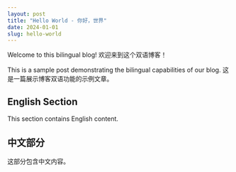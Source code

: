 ```yaml
---
layout: post
title: "Hello World - 你好，世界"
date: 2024-01-01
slug: hello-world
---
```


Welcome to this bilingual blog! 欢迎来到这个双语博客！

This is a sample post demonstrating the bilingual capabilities of our blog.
这是一篇展示博客双语功能的示例文章。

## English Section

This section contains English content.

## 中文部分

这部分包含中文内容。